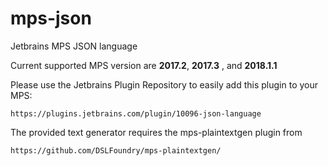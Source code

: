 # mps-json
Jetbrains MPS JSON language

Current supported MPS version are **2017.2**, **2017.3** , and **2018.1.1**

Please use the Jetbrains Plugin Repository to easily add this plugin to your MPS:

    https://plugins.jetbrains.com/plugin/10096-json-language

The provided text generator requires the mps-plaintextgen plugin from

    https://github.com/DSLFoundry/mps-plaintextgen/
